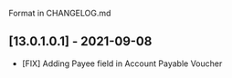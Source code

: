 Format in CHANGELOG.md

## [13.0.1.0.1] - 2021-09-08

- [FIX] Adding Payee field in Account Payable Voucher